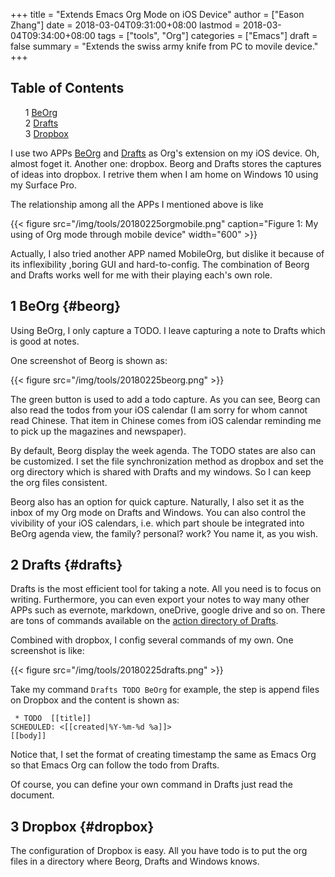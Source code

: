 +++
title = "Extends Emacs Org Mode on iOS Device"
author = ["Eason Zhang"]
date = 2018-03-04T09:31:00+08:00
lastmod = 2018-03-04T09:34:00+08:00
tags = ["tools", "Org"]
categories = ["Emacs"]
draft = false
summary = "Extends the swiss army knife from PC to movile device."
+++

<style>
  .ox-hugo-toc ul {
    list-style: none;
  }
</style>
<div class="ox-hugo-toc toc">
<div></div>

## Table of Contents

- <span class="section-num">1</span> [BeOrg](#beorg)
- <span class="section-num">2</span> [Drafts](#drafts)
- <span class="section-num">3</span> [Dropbox](#dropbox)

</div>
<!--endtoc-->

I use two APPs [BeOrg](https://itunes.apple.com/us/app/beorg/id1238649962?mt=8) and [Drafts](https://itunes.apple.com/us/app/drafts-quick-capture/id905337691?mt=8) as Org's extension on my iOS device.
Oh, almost foget it. Another one: dropbox. Beorg and Drafts stores the
captures of ideas into dropbox. I retrive them when I am home on
Windows 10 using my Surface Pro.

The relationship among all the APPs I mentioned above is like

<a id="org719fbfe"></a>

{{< figure src="/img/tools/20180225orgmobile.png" caption="Figure 1: My using of Org mode through mobile device" width="600" >}}

Actually, I also tried another APP named MobileOrg, but dislike it
because of its inflexibility ,boring GUI and hard-to-config. The
combination of Beorg and Drafts works well for me with their playing
each's own role.


## <span class="section-num">1</span> BeOrg {#beorg}



Using BeOrg, I only capture a TODO. I leave capturing a note to Drafts
which is good at notes.

One screenshot of Beorg is shown as:

{{< figure src="/img/tools/20180225beorg.png" >}}

The green button is used to add a todo capture. As you can see, Beorg
can also read the todos from your iOS calendar (I am sorry for whom
cannot read Chinese. That item in Chinese comes from iOS calendar
reminding me to pick up the magazines and newspaper).

By default, Beorg display the week agenda. The TODO states are also
can be customized. I set the file synchronization method as dropbox
and set the org directory which is shared with Drafts and my windows.
So I can keep the org files consistent.

Beorg also has an option for quick capture. Naturally, I also set it
as the inbox of my Org mode on Drafts and Windows. You can also
control the vivibility of your iOS calendars, i.e. which part shoule
be integrated into BeOrg agenda view, the family? personal? work? You
name it, as you wish.


## <span class="section-num">2</span> Drafts {#drafts}



Drafts is the most efficient tool for taking a note. All you need is
to focus on writing. Furthermore, you can even export your notes to
way many other APPs such as evernote, markdown, oneDrive, google drive
and so on. There are tons of commands available on the [action
directory of Drafts](http://drafts4-actions.agiletortoise.com/).

Combined with dropbox, I config several commands of my own. One
screenshot is like:

{{< figure src="/img/tools/20180225drafts.png" >}}

Take my command `Drafts TODO BeOrg` for example, the step is append
files on Dropbox and the content is shown as:

```text
 * TODO  [[title]]
SCHEDULED: <[[created|%Y-%m-%d %a]]>
[[body]]
```

Notice that, I set the format of creating timestamp the same as Emacs
Org so that Emacs Org can follow the todo from Drafts.

Of course, you can define your own command in Drafts just read the document.


## <span class="section-num">3</span> Dropbox {#dropbox}



The configuration of Dropbox is easy. All you have todo is to put the
org files in a directory where Beorg, Drafts and Windows knows.
